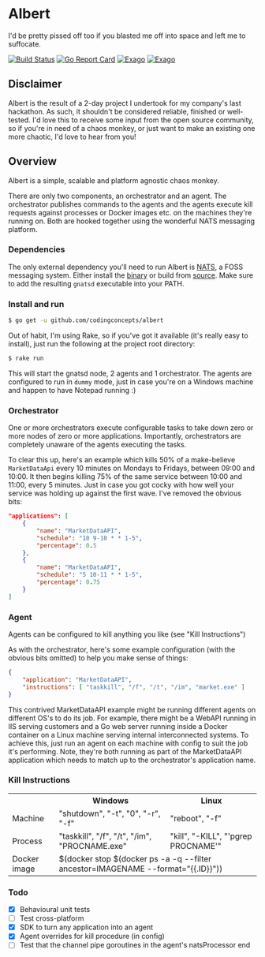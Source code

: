 # Albert
I'd be pretty pissed off too if you blasted me off into space and left me to suffocate.

[![Build Status](https://travis-ci.org/codingconcepts/albert.svg?branch=master)](https://travis-ci.org/codingconcepts/albert)
[![Go Report Card](https://goreportcard.com/badge/github.com/codingconcepts/albert)](https://goreportcard.com/report/github.com/codingconcepts/albert)
[![Exago](https://api.exago.io:443/badge/rank/github.com/codingconcepts/albert)](https://exago.io/project/github.com/codingconcepts/albert)
[![Exago](https://api.exago.io:443/badge/cov/github.com/codingconcepts/albert)](https://exago.io/project/github.com/codingconcepts/albert)

## Disclaimer

Albert is the result of a 2-day project I undertook for my company's last hackathon.  As such, it shouldn't be considered reliable, finished or well-tested.  I'd love this to receive some input from the open source community, so if you're in need of a chaos monkey, or just want to make an existing one more chaotic, I'd love to hear from you!

## Overview

Albert is a simple, scalable and platform agnostic chaos monkey.

There are only two components, an orchestrator and an agent.  The orchestrator publishes commands to the agents and the agents execute kill requests against processes or Docker images etc. on the machines they're running on.  Both are hooked together using the wonderful NATS messaging platform.

### Dependencies

The only external dependency you'll need to run Albert is [NATS](http://nats.io/), a FOSS messaging system.  Either install the [binary](http://nats.io/download/nats-io/gnatsd/) or build from [source](https://github.com/nats-io/gnatsd).  Make sure to add the resulting `gnatsd` executable into your PATH.

### Install and run

``` bash
$ go get -u github.com/codingconcepts/albert
```

Out of habit, I'm using Rake, so if you've got it available (it's really easy to install), just run the following at the project root directory:

``` bash
$ rake run
```

This will start the gnatsd node, 2 agents and 1 orchestrator.  The agents are configured to run in `dummy` mode, just in case you're on a Windows machine and happen to have Notepad running :)

### Orchestrator

One or more orchestrators execute configurable tasks to take down zero or more nodes of zero or more applications.  Importantly, orchestrators are completely unaware of the agents executing the tasks.

To clear this up, here's an example which kills 50% of a make-believe `MarketDataApi` every 10 minutes on Mondays to Fridays, between 09:00 and 10:00.  It then begins killing 75% of the same service between 10:00 and 11:00, every 5 minutes.  Just in case you got cocky with how well your service was holding up against the first wave.  I've removed the obvious bits:

``` json
"applications": [
    {
        "name": "MarketDataAPI",
        "schedule": "10 9-10 * * 1-5",
        "percentage": 0.5
    },
    {
        "name": "MarketDataAPI",
        "schedule": "5 10-11 * * 1-5",
        "percentage": 0.75
    }
]
```

### Agent

Agents can be configured to kill anything you like (see "Kill Instructions")

As with the orchestrator, here's some example configuration (with the obvious bits omitted) to help you make sense of things:

``` json
{
    "application": "MarketDataAPI",
    "instructions": [ "taskkill", "/f", "/t", "/im", "market.exe" ]
}
```

This contrived MarketDataAPI example might be running different agents on different OS's to do its job.  For example, there might be a WebAPI running in IIS serving customers and a Go web server running inside a Docker container on a Linux machine serving internal interconnected systems.  To achieve this, just run an agent on each machine with config to suit the job it's performing.  Note, they're both running as part of the MarketDataAPI application which needs to match up to the orchestrator's application name.


### Kill Instructions

<table>
    <tr>
        <th>&nbsp;</th>
        <th>Windows</th>
        <th>Linux</th>
    </tr>
    <tr>
        <td>Machine</td>
        <td>"shutdown", "-t", "0", "-r", "-f"</td>
        <td>"reboot", "-f"</td>
    </tr>
    <tr>
        <td>Process</td>
        <td>"taskkill", "/f", "/t", "/im", "PROCNAME.exe"</td>
        <td>"kill", "-KILL", "'pgrep PROCNAME'"</td>
    </tr>
    <tr>
        <td>Docker image</td>
        <td colspan="2">$(docker stop $(docker ps -a -q --filter ancestor=IMAGENAME --format="{{.ID}}"))</td>
    </tr>
</table>

### Todo

- [x] Behavioural unit tests
- [ ] Test cross-platform
- [x] SDK to turn any application into an agent
- [x] Agent overrides for kill procedure (in config)
- [ ] Test that the channel pipe goroutines in the agent's natsProcessor end